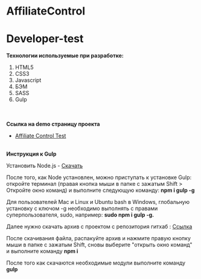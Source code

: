 # AffiliateControl
 
# Developer-test

<b> Технологии используемые при разработке:</b>
    <ol>
        <li>HTML5</li>
        <li>CSS3</li>
        <li>Javascript</li>
        <li>БЭМ</li>
        <li>SASS</li>
        <li>Gulp</li>        
    </ol>
<br>
<b>Ссылка на demo страницу проекта</b>
<ul>
 <li><a href='https://beghemot4.github.io/affiliate_control/'>Affiliate Control Test</a></li> 
 </ul>

<br>
<b>Инструкция к Gulp</b>
  <p>Установить Node.js - <a href='https://nodejs.org/en/'>Скачать</a></p>

После того, как Node установлен, можно приступать к установке Gulp:
откройте терминал (правая кнопка мыши в папке с зажатым Shift > Откройте окно команд) и выполните следующую команду:
  <b>npm i gulp -g</b>

Для пользователей Mac и Linux и Ubuntu bash в Windows, глобальную установку с ключом -g необходимо выполнять с правами суперпользователя, sudo, например: 
<b>sudo npm i gulp -g.</b>
<p>Далее нужно скачать архив с проектом с репозитория гитхаб : <a href='https://github.com/Beghemot4/Developer-test/archive/master.zip'>Ссылка</a></p>

После скачивания файла, распакуйте архив и нажмите правую кнопку мыши в папке с зажатым Shift, сновы выберите "открыть окно команд" и выполните команду <b>npm i</b> 
<p>
После того как скачаются необходимые модули выполните команду <b>gulp</b></p>

